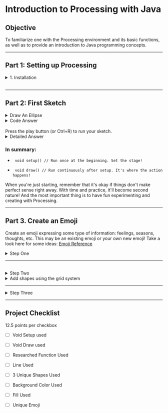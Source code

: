 # Introduction to Processing with Java

## Objective

To familiarize one with the Processing environment and its basic functions, as well as to provide an introduction to Java programming concepts.

---

## Part 1: Setting up Processing

<details>
<summary>1. Installation</summary>

  Download and install the Processing software from <a href="https://processing.org/reference">Processing Reference</a>

  Open the Processing IDE and familiarize yourself with the interface.
</details>
<br>

---

## Part 2: First Sketch

<details>
<summary> Draw An Ellipse </summary>
Research and document how to create a sketch, and record your answer. Next, verify your code below, and define  what each word is doing.
</details>


<details>
<summary>Code Answer</summary>
<img src='circle.png'>
</details>

<br>
Press the play button (or Ctrl+R) to run your sketch.

<details>
<summary>Detailed Answer</summary>
You should see a window with a circle in the center of it. This is because the 
  <pre><code>size(400, 400)</code></pre> function sets the size of the window to be 400x400 pixels, the <pre>
  <code>background(200)</code></pre> function sets the background color to a shade of gray, and the <pre>
  <code>ellipse(200, 200, 50, 50)  </code>
</pre>function draws a circle in the center of the window with a width and height of 50 pixels.
<br>
<pre><code>Void</code></pre> means the function will not return a value
the 

() is where an argument for the function would go
  
{} denotes everything that belongs to the function


<details>
<summary> Void Setup </summary>
<br>
Imagine you have a sketchbook. Before you start drawing, you might prepare your page, decide on the background color, or choose your tools. Once everything is set up, you start drawing, and maybe you keep drawing patterns over and over on the same page.
<br>
<br>

<details>
<summary>Preparing Your Sketchbook</summary>
<br>
<pre><code> void setup() </code></pre>
<br>
In Processing, the function 
  
<pre><code> void setup() </code></pre>
This is like preparing your sketchbook. It runs once, right at the beginning when you first start your program. Inside void setup(), you can:
<br>
<br>

- Set the size of your canvas using the function
  <pre><code>size()</code></pre> 
- Choose the background color with the function
  <pre><code>background()</code></pre> 
- Initialize variables.
- Load images, fonts, or sounds you want to use later.
- Basically, any initial preparations you need before your main drawing begins.
<br>
</details>
</details>



<details><summary>Example</summary>
<pre>
  <code>
  void setup() {
      size(400, 400);          // Set canvas size to 400 pixels by 400 pixels
      background(255, 0, 0);   // Set background color to red
    }
  </code></pre>
</details>


<details>
  <summary> Void Draw </summary>
  <pre><code> void draw()</code></pre>
  <br>
  Continuously Drawing on Your Canvas. The void draw() function is like the act of drawing on that prepared sketchbook page. But there's a twist! Whatever you put inside void     draw() happens over and over again, almost like you're drawing, erasing, and redrawing repeatedly super fast (typically 60 times per second). This makes it perfect for animations, games, or any interactive programs where things change over time.
    <br>
    <br>
    Inside void draw(), you can:
    - Draw shapes (like circles, rectangles, lines, etc.).
    - Check for user inputs (like mouse clicks or key presses).
    - Update positions of objects for animations.
    - Change colors, sizes, or any other properties of your drawings.
  <br>
  <br>
</details> 

<details>
  <summary>Example:</summary>
  <br>
  <pre>
    <code>
    void draw() {
      background(220);         // Set a gray background every frame
      ellipse(mouseX, mouseY, 50, 50);  // Draw a circle at the mouse position
    }
    </code>
  </pre>
    Give the code example a try!
  <br>
  Here, the ellipse() function draws a circle. The 
  <pre> <code> mouseX and mouseY</code></pre> 
  are special variables that always store the current position of the mouse. Since draw() is running over and over, the circle will appear to follow your mouse as you move it around the canvas!
  <br>
</details>
</details>



### In summary:

- <pre><code> void setup() // Run once at the beginning. Set the stage! </code></pre>
- <pre><code> void draw() // Run continuously after setup. It's where the action happens!</code></pre> 

When you're just starting, remember that it's okay if things don't make perfect sense right away. With time and practice, it'll become second nature! And the most important thing is to have fun experimenting and creating with Processing.
<br>

---

## Part 3. Create an Emoji

Create an emoji expressing some type of information: feelings, seasons, thoughts, etc. This may be an existing emoji or your own new emoji! Take a look here for some ideas: <a href="https://emojipedia.org/" width="700" height="600">Emoji Reference</a>
<br>

<details>
<summary>Step One</summary>
1. Set the canvas size, background color, and shape color:
<br>
<img src="ellipse.png" alt="meow" width="500" height="400">
</details>

---

<br>
<details>
<summary>Step Two</summary> 
<br>
Use geometry to create the face 
<img src="color.png" alt="meow" width="700" height="600">
<br>
</details>


<details>
  <summary> Add shapes using the grid system</summary>
<img src="shape.png" alt="meow" width="700" height="600">
</details>

--- 
<details>
<summary>Step Three</summary>
3. Use Documentation to pick one new function to use in your assignment:
   <a href="https://processing.org/reference"> Processing Documentation </a>
</details>

--- 

## Project Checklist
12.5 points per checkbox
  
- [ ] Void Setup used
- [ ] Void Draw used
- [ ] Researched Function Used
- [ ] Line Used
- [ ] 3 Unique Shapes Used
- [ ] Background Color Used
- [ ] Fill Used
- [ ] Unique Emoji

